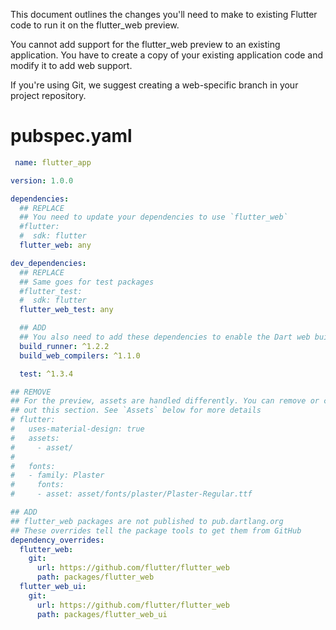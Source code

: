 This document outlines the changes you'll need to make to existing Flutter code
to run it on the flutter_web preview.

You cannot add support for the flutter_web preview to an existing application.
You have to create a copy of your existing application code and modify it to add
web support.

If you're using Git, we suggest creating a web-specific branch in your project
repository.

# pubspec.yaml

```yaml
 name: flutter_app

version: 1.0.0

dependencies:
  ## REPLACE
  ## You need to update your dependencies to use `flutter_web`
  #flutter:
  #  sdk: flutter
  flutter_web: any

dev_dependencies:
  ## REPLACE
  ## Same goes for test packages
  #flutter_test:
  #  sdk: flutter
  flutter_web_test: any

  ## ADD
  ## You also need to add these dependencies to enable the Dart web build system
  build_runner: ^1.2.2
  build_web_compilers: ^1.1.0

  test: ^1.3.4

## REMOVE
## For the preview, assets are handled differently. You can remove or comment
## out this section. See `Assets` below for more details
# flutter:
#   uses-material-design: true
#   assets:
#     - asset/
#
#   fonts:
#   - family: Plaster
#     fonts:
#     - asset: asset/fonts/plaster/Plaster-Regular.ttf

## ADD
## flutter_web packages are not published to pub.dartlang.org
## These overrides tell the package tools to get them from GitHub
dependency_overrides:
  flutter_web:
    git:
      url: https://github.com/flutter/flutter_web
      path: packages/flutter_web
  flutter_web_ui:
    git:
      url: https://github.com/flutter/flutter_web
      path: packages/flutter_web_ui
```
